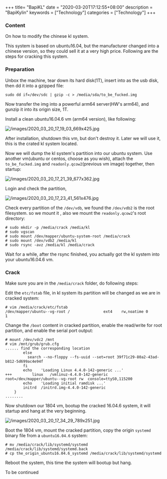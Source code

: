 +++
title= "BapiKL"
date = "2020-03-20T17:12:55+08:00"
description = "BapiKylin"
keywords = ["Technology"]
categories = ["Technology"]
+++
### Content
On how to modify the chinese kl system.    

This system is based on ubuntu16.04, but the manufacturer changed into a chinese version, so they could sell it at a very high price. Following are the steps for cracking this system.    
### Preparation
Unbox the machine, tear down its hard disk(1T), insert into as the usb disk, then dd it into a gzipped file:      

```
sudo dd if=/dev/sdc | gzip -c > /media/sda/to_be_fucked.img
```
Now transfer the img into a powerful arm64 server(HW's arm64), and gunzip it into its origin size, 1T.    

Install a clean ubuntu16.04.6 vm (arm64 version), like following:      

![/images/2020_03_20_17_19_03_669x425.jpg](/images/2020_03_20_17_19_03_669x425.jpg)

After installation, shutdown this vm, but don't destroy it. Later we will use it, this is the crated kl system located.   

Now we will dump the kl system's partition into our ubuntu system. Use another vm(ubuntu or centos, choose as you wish), attach the `to_be_fucked.img` and `readonly.qcow2`(previous vm image) together, then startup:     

![/images/2020_03_20_17_21_39_677x362.jpg](/images/2020_03_20_17_21_39_677x362.jpg)

Login and check the partition,   

![/images/2020_03_20_17_23_41_561x476.jpg](/images/2020_03_20_17_23_41_561x476.jpg)

Check every partition of the `/dev/vdb`, we found the `/dev/vdb2` is the root filesystem. so we mount it , also we mount the `readonly.qcow2`'s root directory:      


```
# sudo mkdir -p /media/crack /media/kl
# sudo vgscan
# sudo mount /dev/mapper/ubuntu-system-root /media/crack
# sudo mount /dev/vdb2 /media/kl
# sudo rsync -avz /media/kl /media/crack
```
Wait for a while, after the rsync finished, you actually got the kl system into your ubuntu16.04.6 vm.   

### Crack
Make sure you are in the `/media/crack` folder, do following steps:    

Edit the `etc/fstab` file, in kl system its partition will be changed as we are in cracked system:    

```
# vim /media/crack/etc/fstab
/dev/mapper/ubuntu--vg-root /               ext4    rw,noatime 0       1
```
Change the `/boot` content in cracked partition, enable the read/write for root partition, and enable the serial port output:     

```
# mount /dev/vdc2 /mnt
# vim /mnt/grub/grub.cfg
...... find the corresponding location
		else
		  search --no-floppy --fs-uuid --set=root 39f71c29-80a2-43ad-b812-5d699ac4e94f
		fi
		echo	'Loading Linux 4.4.0-142-generic ...'
+++	        linux	/vmlinuz-4.4.0-142-generic root=/dev/mapper/ubuntu--vg-root rw  console=ttyS0,115200
		echo	'Loading initial ramdisk ...'
		initrd	/initrd.img-4.4.0-142-generic
	}
........
```
Now shutdown our 1804 vm, bootup the cracked 16.04.6 system, it will startup and hang at the very beginning.    

![/images/2020_03_20_17_34_29_789x251.jpg](/images/2020_03_20_17_34_29_789x251.jpg)

Boot the 1804 vm, mount the cracked partition, copy the origin `systemd` binary file from a `ubuntu16.04.6` system:     

```
# mv /media/crack/lib/systemd/systemd /media/crack/lib/systemd/systemd.back
# cp the_origin_ubuntu16.04.6_systemd /media/crack/lib/systemd/systemd
```
Reboot the system, this time the system will bootup but hang.   

To be continued

